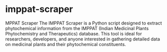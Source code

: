 # imppat-scraper
MPPAT Scraper  The IMPPAT Scraper is a Python script designed to extract phytochemical information from the IMPPAT (Indian Medicinal Plants Phytochemistry and Therapeutics) database. This tool is ideal for researchers, developers, and anyone interested in gathering detailed data on medicinal plants and their phytochemical constituents.

